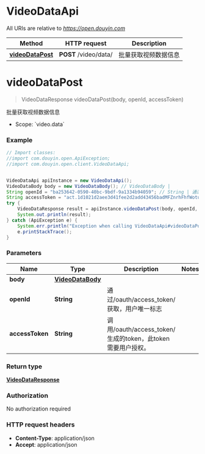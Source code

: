 # VideoDataApi

All URIs are relative to *https://open.douyin.com*

Method | HTTP request | Description
------------- | ------------- | -------------
[**videoDataPost**](VideoDataApi.md#videoDataPost) | **POST** /video/data/ | 批量获取视频数据信息

<a name="videoDataPost"></a>
# **videoDataPost**
> VideoDataResponse videoDataPost(body, openId, accessToken)

批量获取视频数据信息

* Scope: &#x60;video.data&#x60; 

### Example
```java
// Import classes:
//import com.douyin.open.ApiException;
//import com.douyin.open.client.VideoDataApi;


VideoDataApi apiInstance = new VideoDataApi();
VideoDataBody body = new VideoDataBody(); // VideoDataBody | 
String openId = "ba253642-0590-40bc-9bdf-9a1334b94059"; // String | 通过/oauth/access_token/获取，用户唯一标志
String accessToken = "act.1d1021d2aee3d41fee2d2add43456badMFZnrhFhfWotu3Ecuiuka27L56lr"; // String | 调用/oauth/access_token/生成的token，此token需要用户授权。
try {
    VideoDataResponse result = apiInstance.videoDataPost(body, openId, accessToken);
    System.out.println(result);
} catch (ApiException e) {
    System.err.println("Exception when calling VideoDataApi#videoDataPost");
    e.printStackTrace();
}
```

### Parameters

Name | Type | Description  | Notes
------------- | ------------- | ------------- | -------------
 **body** | [**VideoDataBody**](VideoDataBody.md)|  |
 **openId** | **String**| 通过/oauth/access_token/获取，用户唯一标志 |
 **accessToken** | **String**| 调用/oauth/access_token/生成的token，此token需要用户授权。 |

### Return type

[**VideoDataResponse**](VideoDataResponse.md)

### Authorization

No authorization required

### HTTP request headers

 - **Content-Type**: application/json
 - **Accept**: application/json

